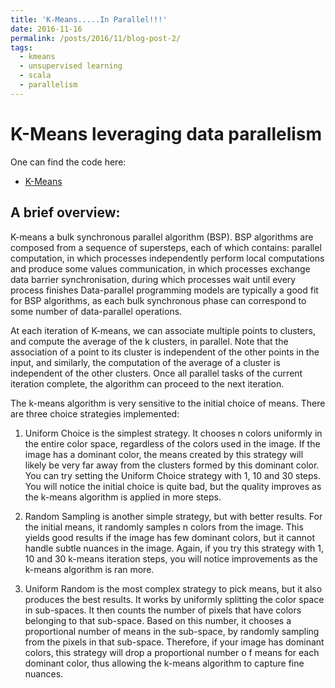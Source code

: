```yaml
---
title: 'K-Means.....In Parallel!!!'
date: 2016-11-16
permalink: /posts/2016/11/blog-post-2/
tags:
  - kmeans
  - unsupervised learning
  - scala
  - parallelism
---
```


K-Means leveraging data parallelism
======

One can find the code here:

* [K-Means](https://github.com/ahlusar1989/kmeans)

A brief overview: 
------

K-means a bulk synchronous parallel algorithm (BSP). BSP algorithms are composed from a sequence of supersteps, each of which contains: parallel computation, in which processes independently perform local computations and produce some values communication, in which processes exchange data barrier synchronisation, during which processes wait until every process finishes Data-parallel programming models are typically a good fit for BSP algorithms, as each bulk synchronous phase can correspond to some number of data-parallel operations.

At each iteration of K-means, we can associate multiple points to clusters, and compute the average of the k clusters, in parallel. Note that the association of a point to its cluster is independent of the other points in the input, and similarly, the computation of the average of a cluster is independent of the other clusters. Once all parallel tasks of the current iteration complete, the algorithm can proceed to the next iteration.

The k-means algorithm is very sensitive to the initial choice of means. There are three choice strategies implemented:

1. Uniform Choice is the simplest strategy. It chooses n colors uniformly in the entire color space, regardless of the colors used in the image. If the image has a dominant color, the means created by this strategy will likely be very far away from the clusters formed by this dominant color. You can try setting the Uniform Choice strategy with 1, 10 and 30 steps. You will notice the initial choice is quite bad, but the quality improves as the k-means algorithm is applied in more steps.

2. Random Sampling is another simple strategy, but with better results. For the initial means, it randomly samples n colors from the image. This yields good results if the image has few dominant colors, but it cannot handle subtle nuances in the image. Again, if you try this strategy with 1, 10 and 30 k-means iteration steps, you will notice improvements as the k-means algorithm is ran more.

3. Uniform Random is the most complex strategy to pick means, but it also produces the best results. It works by uniformly splitting the color space in sub-spaces. It then counts the number of pixels that have colors belonging to that sub-space. Based on this number, it chooses a proportional number of means in the sub-space, by randomly sampling from the pixels in that sub-space. Therefore, if your image has dominant colors, this strategy will drop a proportional number o f means for each dominant color, thus allowing the k-means algorithm to capture fine nuances.